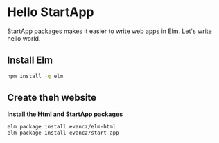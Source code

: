 # Hello StartApp

StartApp packages makes it easier to write web apps in Elm. Let's write hello world.

## Install Elm
```bash
npm install -g elm
```

## Create theh website

**Install the Html and StartApp packages**
```
elm package install evancz/elm-html
elm package install evancz/start-app
```
